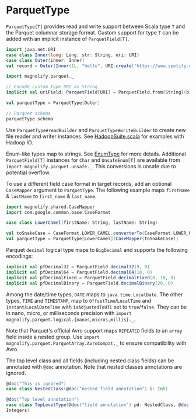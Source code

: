 ParquetType
===========

`ParquetType[T]` provides read and write support between Scala type `T` and the Parquet columnar storage format. Custom support for type `T` can be added with an implicit instance of `ParquetField[T]`.

```scala mdoc
import java.net.URI
case class Inner(long: Long, str: String, uri: URI)
case class Outer(inner: Inner)
val record = Outer(Inner(1L, "hello", URI.create("https://www.spotify.com")))

import magnolify.parquet._

// Encode custom type URI as String
implicit val uriField: ParquetField[URI] = ParquetField.from[String](b => URI.create(b))(_.toString)

val parquetType = ParquetType[Outer]

// Parquet schema
parquetType.schema
```

Use `ParquetType#readBuilder` and `ParquetType#writeBuilder` to create new file reader and writer instances. See [HadoopSuite.scala](https://github.com/spotify/magnolify/tree/master/parquet/src/test/scala/magnolify/parquet/test/HadoopSuite.scala) for examples with Hadoop IO.

Enum-like types map to strings. See [EnumType](enums.md) for more details. Additional `ParquetField[T]` instances for `Char` and `UnsafeEnum[T]` are available from `import magnolify.parquet.unsafe._`. This conversions is unsafe due to potential overflow.

To use a different field case format in target records, add an optional `CaseMapper` argument to `ParquetType`. The following example maps `firstName` & `lastName` to `first_name` & `last_name`.

```scala  mdoc
import magnolify.shared.CaseMapper
import com.google.common.base.CaseFormat

case class LowerCamel(firstName: String, lastName: String)

val toSnakeCase = CaseFormat.LOWER_CAMEL.converterTo(CaseFormat.LOWER_UNDERSCORE).convert _
val parquetType = ParquetType[LowerCamel](CaseMapper(toSnakeCase))
```

Parquet `decimal` logical type maps to `BigDecimal` and supports the following encodings:

```scala  mdoc
implicit val pfDecimal32 = ParquetField.decimal32(9, 0)
implicit val pfDecimal64 = ParquetField.decimal64(18, 0)
implicit val pfDecimalFixed = ParquetField.decimalFixed(8, 18, 0)
implicit val pfDecimalBinary = ParquetField.decimalBinary(20, 0)
```

Among the date/time types, `DATE` maps to `java.time.LocalDate`. The other types, `TIME` and `TIMESTAMP`, map to `OffsetTime`/`LocalTime` and `Instant`/`LocalDateTime` with `isAdjustedToUTC` set to `true`/`false`. They can be in nano, micro, or milliseconds precision with `import magnolify.parquet.logical.{nanos,micros,millis}._`.

Note that Parquet's official Avro support maps `REPEATED` fields to an `array` field inside a nested group. Use `import magnolify.parquet.ParquetArray.AvroCompat._` to ensure compatibility with Avro.

The top level class and all fields (including nested class fields) can be annotated with `@doc` annotation. Note that nested classes annotations are ignored.

```scala  mdoc
@doc("This is ignored")
case class NestedClass(@doc("nested field annotation") i: Int)

@doc("Top level annotation")
case class TopLevelType(@doc("field annotation") pd: NestedClass, @doc("field annotation 2") i: 
Integers)
```